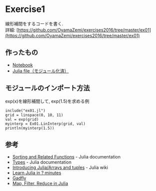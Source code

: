 # Exercise1

線形補間をするコードを書く.  
詳細: [https://github.com/OyamaZemi/exercises2016/tree/master/ex01](https://github.com/OyamaZemi/exercises2016/tree/master/ex01)

## 作ったもの

* [Notebook](http://nbviewer.jupyter.org/github/myuuuuun/oyama_seminar2016/blob/master/exercise/ex01/Ex01.ipynb)
* [Julia file（モジュール化済）](/exercise/ex01/ex01.jl)

## モジュールのインポート方法

exp(x)を線形補間して, exp(1.5)を求める例

```
include("ex01.jl")
grid = linspace(0, 10, 11)
val = exp(grid)
myinterp = Ex01.LinInterp(grid, val)
println(myinterp(1.5))
```

## 参考

* [Sorting and Related Functions](http://docs.julialang.org/en/release-0.4/stdlib/sort/) - Julia documentation
* [Types](http://docs.julialang.org/en/release-0.4/manual/types/) - Julia documentation
* [Introducing Julia/Arrays and tuples](https://en.wikibooks.org/wiki/Introducing_Julia/Arrays_and_tuples) - Julia wiki
* [Learn Julia in ? minutes](https://learnxinyminutes.com/docs/julia/)
* [Gadfly](http://dcjones.github.io/Gadfly.jl/)
* [Map, Filter, Reduce in Julia](https://mmstickman.wordpress.com/2015/01/30/map-filter-and-reduce-in-julia/)